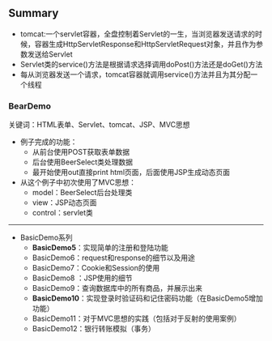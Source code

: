 ## Summary

- tomcat:一个servlet容器，全盘控制着Servlet的一生，当浏览器发送请求的时候，容器生成HttpServletResponse和HttpServletRequest对象，并且作为参数发送给Servlet
- Servlet类的service()方法是根据请求选择调用doPost()方法还是doGet()方法
- 每从浏览器发送一个请求，tomcat容器就调用service()方法并且为其分配一个线程



### BearDemo

关键词：HTML表单、Servlet、tomcat、JSP、MVC思想

- 例子完成的功能：
  - 从前台使用POST获取表单数据 
  - 后台使用BeerSelect类处理数据
  - 最开始使用out直接print html页面，后面使用JSP生成动态页面
- 从这个例子中初次使用了MVC思想：
  - model：BeerSelect后台处理类
  - view：JSP动态页面
  - control：servlet类 



---

 - BasicDemo系列
     - **BasicDemo5**：实现简单的注册和登陆功能
     - BasicDemo6：request和response的细节以及用途
     - BasicDemo7：Cookie和Session的使用
     - BasicDemo8 ：JSP使用的细节
     - BasicDemo9：查询数据库中的所有商品，并展示出来
     - **BasicDemo10**：实现登录时验证码和记住密码功能（在BasicDemo5增加功能）
     - BasicDemo11：对于MVC思想的实践（包括对于反射的使用案例）
     - BasicDemo12：银行转账模拟（事务）